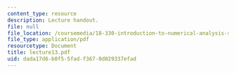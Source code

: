 ```yaml
---
content_type: resource
description: Lecture handout.
file: null
file_location: /coursemedia/18-330-introduction-to-numerical-analysis-spring-2004/dada17d6b0f55fadf3670d029337efad_lecture13.pdf
file_type: application/pdf
resourcetype: Document
title: lecture13.pdf
uid: dada17d6-b0f5-5fad-f367-0d029337efad
---
```

